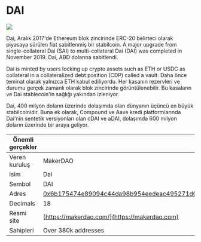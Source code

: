 # DAI

![](../../.gitbook/assets/dai.png)

Dai, Aralık 2017'de Ethereum blok zincirinde ERC-20 belirteci olarak piyasaya sürülen fiat sabitlenmiş bir stabilcoin. A major upgrade from single-collateral Dai (SAI) to multi-collateral Dai (DAI) was completed in November 2019. Dai, ABD dolarına sabitlendi.

Dai is minted by users locking up crypto assets such as ETH or USDC as collateral in a collateralized debt position (CDP) called a vault. Daha önce teminat olarak yalnızca ETH kabul ediliyordu. Her kasanın rezervleri ve durumu gerçek zamanlı olarak blok zincirinde görüntülenebilir. Bu kasaların ve Dai stablecoin'in sağlığı yakından izleniyor.

Dai, 400 milyon doların üzerinde dolaşımda olan dünyanın üçüncü en büyük stabilcoinidir. Buna ek olarak, Compound ve Aave kredi platformlarında Dai'nin sentetik versiyonları olan cDAI ve aDAI, dolaşımda 600 milyon doların üzerinde bir araya geliyor.

| Önemli gerçekler |                                                                                                                     |
| ---------------- | ------------------------------------------------------------------------------------------------------------------- |
| Veren kuruluş    | MakerDAO                                                                                                            |
| isim             | Dai                                                                                                                 |
| Sembol           | DAI                                                                                                                 |
| Adres            | [0x6b175474e89094c44da98b954eedeac495271d0f](https://etherscan.io/token/0x6b175474e89094c44da98b954eedeac495271d0f) |
| Decimals         | 18                                                                                                                  |
| Resmi site       | [https://makerdao.com/](https://makerdao.com)                                                                       |
| Sahipleri        | Over 380k addresses                                                                                                 |
